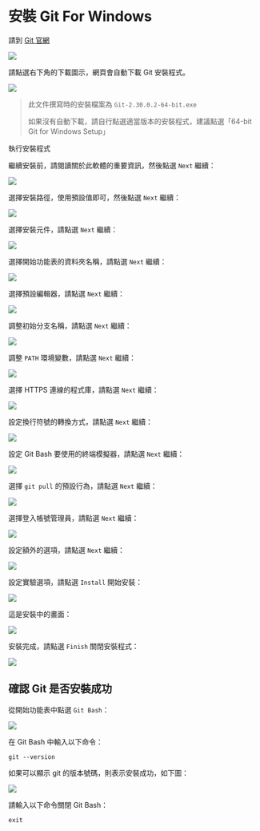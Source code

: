 # 安裝 Git For Windows

請到 [Git 官網](https://git-scm.com/) 

![](./images/01.png)

請點選右下角的下載圖示，網頁會自動下載 Git 安裝程式。

![](./images/02.png)

> 此文件撰寫時的安裝檔案為 `Git-2.30.0.2-64-bit.exe`
>
> 如果沒有自動下載，請自行點選適當版本的安裝程式，建議點選「64-bit Git for Windows Setup」

執行安裝程式

繼續安裝前，請閱讀關於此軟體的重要資訊，然後點選 `Next` 繼續：

![](./images/03.png)

選擇安裝路徑，使用預設值即可，然後點選 `Next` 繼續：

![](./images/04.png)

選擇安裝元件，請點選 `Next` 繼續：

![](./images/05.png)

選擇開始功能表的資料夾名稱，請點選 `Next` 繼續：

![](./images/06.png)

選擇預設編輯器，請點選 `Next` 繼續：

![](./images/07.png)

調整初始分支名稱，請點選 `Next` 繼續：

![](./images/08.png)

調整 `PATH` 環境變數，請點選 `Next` 繼續：

![](./images/09.png)

選擇 HTTPS 連線的程式庫，請點選 `Next` 繼續：

![](./images/10.png)

設定換行符號的轉換方式，請點選 `Next` 繼續：

![](./images/11.png)

設定 Git Bash 要使用的終端模擬器，請點選 `Next` 繼續：

![](./images/12.png)

選擇 `git pull` 的預設行為，請點選 `Next` 繼續：

![](./images/13.png)

選擇登入帳號管理員，請點選 `Next` 繼續：

![](./images/14.png)

設定額外的選項，請點選 `Next` 繼續：

![](./images/15.png)

設定實驗選項，請點選 `Install` 開始安裝：

![](./images/16.png)

這是安裝中的畫面：

![](./images/17.png)

安裝完成，請點選 `Finish` 關閉安裝程式：

![](./images/18.png)

## 確認 Git 是否安裝成功

從開始功能表中點選 `Git Bash`：

![](./images/19.png)

在 Git Bash 中輸入以下命令：

```
git --version
```

如果可以顯示 git 的版本號碼，則表示安裝成功，如下圖：

![](./images/20.png)

請輸入以下命令關閉 Git Bash：

```
exit
```
